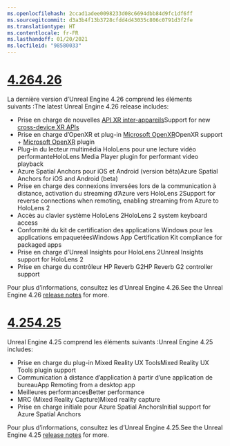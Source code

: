 ```yaml
---
ms.openlocfilehash: 2ccad1adee0098233d08c6694dbb84d9fc1df6ff
ms.sourcegitcommit: d3a3b4f13b3728cfdd4d43035c806c0791d3f2fe
ms.translationtype: HT
ms.contentlocale: fr-FR
ms.lasthandoff: 01/20/2021
ms.locfileid: "98580033"
---
```

# <a name="426"></a>[<span data-ttu-id="b1d28-101">4.26</span><span class="sxs-lookup"><span data-stu-id="b1d28-101">4.26</span></span>](#tab/ue426)

<span data-ttu-id="b1d28-102">La dernière version d’Unreal Engine 4.26 comprend les éléments suivants :</span><span class="sxs-lookup"><span data-stu-id="b1d28-102">The latest Unreal Engine 4.26 release includes:</span></span>
* <span data-ttu-id="b1d28-103">Prise en charge de nouvelles [API XR inter-appareils](../unreal-porting.md)</span><span class="sxs-lookup"><span data-stu-id="b1d28-103">Support for new [cross-device XR APIs](../unreal-porting.md)</span></span>
* <span data-ttu-id="b1d28-104">Prise en charge d’OpenXR et plug-in [Microsoft OpenXR](https://github.com/microsoft/Microsoft-OpenXR-Unreal)</span><span class="sxs-lookup"><span data-stu-id="b1d28-104">OpenXR support + [Microsoft OpenXR](https://github.com/microsoft/Microsoft-OpenXR-Unreal) plugin</span></span> 
* <span data-ttu-id="b1d28-105">Plug-in du lecteur multimédia HoloLens pour une lecture vidéo performante</span><span class="sxs-lookup"><span data-stu-id="b1d28-105">HoloLens Media Player plugin for performant video playback</span></span>
* <span data-ttu-id="b1d28-106">Azure Spatial Anchors pour iOS et Android (version bêta)</span><span class="sxs-lookup"><span data-stu-id="b1d28-106">Azure Spatial Anchors for iOS and Android (beta)</span></span>
* <span data-ttu-id="b1d28-107">Prise en charge des connexions inversées lors de la communication à distance, activation du streaming d’Azure vers HoloLens 2</span><span class="sxs-lookup"><span data-stu-id="b1d28-107">Support for reverse connections when remoting, enabling streaming from Azure to HoloLens 2</span></span>
* <span data-ttu-id="b1d28-108">Accès au clavier système HoloLens 2</span><span class="sxs-lookup"><span data-stu-id="b1d28-108">HoloLens 2 system keyboard access</span></span>
* <span data-ttu-id="b1d28-109">Conformité du kit de certification des applications Windows pour les applications empaquetées</span><span class="sxs-lookup"><span data-stu-id="b1d28-109">Windows App Certification Kit compliance for packaged apps</span></span>
* <span data-ttu-id="b1d28-110">Prise en charge d’Unreal Insights pour HoloLens 2</span><span class="sxs-lookup"><span data-stu-id="b1d28-110">Unreal Insights support for HoloLens 2</span></span>
* <span data-ttu-id="b1d28-111">Prise en charge du contrôleur HP Reverb G2</span><span class="sxs-lookup"><span data-stu-id="b1d28-111">HP Reverb G2 controller support</span></span>

<span data-ttu-id="b1d28-112">Pour plus d’informations, consultez les <a href="https://docs.unrealengine.com/Support/Builds/ReleaseNotes/4_26/index.html" target="_blank" title="notes de publication"></a> d’Unreal Engine 4.26.</span><span class="sxs-lookup"><span data-stu-id="b1d28-112">See the Unreal Engine 4.26 <a href="https://docs.unrealengine.com/Support/Builds/ReleaseNotes/4_26/index.html" target="_blank" title="Unreal Engine 4.26 release notes">release notes</a> for more.</span></span> 


# <a name="425"></a>[<span data-ttu-id="b1d28-113">4.25</span><span class="sxs-lookup"><span data-stu-id="b1d28-113">4.25</span></span>](#tab/ue425)

<span data-ttu-id="b1d28-114">Unreal Engine 4.25 comprend les éléments suivants :</span><span class="sxs-lookup"><span data-stu-id="b1d28-114">Unreal Engine 4.25 includes:</span></span>
* <span data-ttu-id="b1d28-115">Prise en charge du plug-in Mixed Reality UX Tools</span><span class="sxs-lookup"><span data-stu-id="b1d28-115">Mixed Reality UX Tools plugin support</span></span>
* <span data-ttu-id="b1d28-116">Communication à distance d’application à partir d’une application de bureau</span><span class="sxs-lookup"><span data-stu-id="b1d28-116">App Remoting from a desktop app</span></span>
* <span data-ttu-id="b1d28-117">Meilleures performances</span><span class="sxs-lookup"><span data-stu-id="b1d28-117">Better performance</span></span>
* <span data-ttu-id="b1d28-118">MRC (Mixed Reality Capture)</span><span class="sxs-lookup"><span data-stu-id="b1d28-118">Mixed reality capture</span></span>
* <span data-ttu-id="b1d28-119">Prise en charge initiale pour Azure Spatial Anchors</span><span class="sxs-lookup"><span data-stu-id="b1d28-119">Initial support for Azure Spatial Anchors</span></span>

<span data-ttu-id="b1d28-120">Pour plus d’informations, consultez les <a href="https://docs.unrealengine.com/Support/Builds/ReleaseNotes/4_25/index.html" target="_blank" title="notes de publication"></a> d’Unreal Engine 4.25.</span><span class="sxs-lookup"><span data-stu-id="b1d28-120">See the Unreal Engine 4.25 <a href="https://docs.unrealengine.com/Support/Builds/ReleaseNotes/4_25/index.html" target="_blank" title="Unreal Engine 4.25 release notes">release notes</a> for more.</span></span>